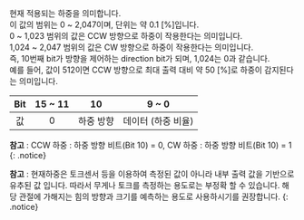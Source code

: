 현재 적용되는 하중을 의미합니다.  
이 값의 범위는 0 ~ 2,047이며, 단위는 약 0.1 [%]입니다.  
0 ~ 1,023 범위의 값은 CCW 방향으로 하중이 작용한다는 의미입니다.  
1,024 ~ 2,047 범위의 값은 CW 방향으로 하중이 작용한다는 의미입니다.  
즉, 10번째 bit가 방향을 제어하는 direction bit가 되며, 1,024는 0과 같습니다.  
예를 들어, 값이 512이면 CCW 방향으로 최대 출력 대비 약 50 [%]로 하중이 감지된다는 의미입니다.  

| Bit | 15 ~ 11  | 10 | 9 ~ 0|
| :----: | :---: | :---: | :---: |
| 값 | 0 | 하중 방향 | 데이터 (하중 비율)|

**참고** : CCW 하중 : 하중 방향 비트(Bit 10) = 0, CW 하중 : 하중 방향 비트(Bit 10) = 1
{: .notice}

**참고** : 현재하중은 토크센서 등을 이용하여 측정된 값이 아니라 내부 출력 값을 기반으로 유추된 값 입니다. 따라서 무게나 토크를 측정하는 용도로는 부정확 할 수 있습니다. 해당 관절에 가해지는 힘의 방향과 크기를 예측하는 용도로 사용하시기를 권장합니다.
{: .notice}
